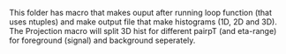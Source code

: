 This folder has macro that makes ouput after running loop function (that uses ntuples) and make output file that make histograms (1D, 2D and 3D). The Projection macro will split 3D hist for different pairpT (and eta-range) for foreground (signal) and background seperately.

